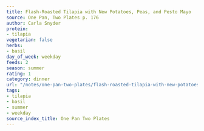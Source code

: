 ```yaml
---
title: Flash-Roasted Tilapia with New Potatoes, Peas, and Pesto Mayo
source: One Pan, Two Plates p. 176
author: Carla Snyder
protein:
- tilapia
vegetarian: false
herbs:
- basil
day_of_week: weekday
feeds: 2
season: summer
rating: 1
category: dinner
url: "/notes/one-pan-two-plates/flash-roasted-tilapia-with-new-potatoes-peas-and-pesto-mayo.html"
tags:
- tilapia
- basil
- summer
- weekday
source_index_title: One Pan Two Plates
---
```




